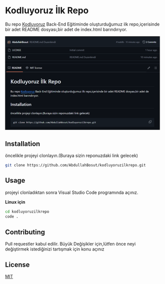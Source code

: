# Kodluyoruz İlk Repo
Bu repo [Kodluyoruz](https://www.kodluyoruz.org/) Back-End Eğitiminde oluşturduğumuz ilk repo,içerisinde bir adet
README dosyası,bir adet de index.html barındırıyor.


![alt text](figures.png)


## Installation
öncelikle projeyi clonlayın.(Buraya sizin reponuzdaki link gelecek)

```bash
git clone https://github.com/AbdullahBosut/kodluyoruzilkrepo.git
```
## Usage
projeyi clonladıktan sonra Visual Studio Code programında açınız.

**Linux için** 


```bash
cd kodluyoruzilkrepo
code .
```

## Contributing

Pull requestler kabul edilir. Büyük Değişikler için,lütfen önce neyi değiştirmek 
istediğinizi tartışmak için konu açınız

## License

[MIT](https://github.com/AbdullahBosut/kodluyoruzilkrepo/blob/main/LICENSE)